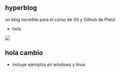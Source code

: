 ## hyperblog
un blog increible para el curso de Git y Github de Platzi

 - hola

 ![](https://i.ibb.co/n3Qn6b3/9cc691a8-778a-4f6e-84b0-d9e5d53edb19.jpg)

 ## hola cambio

 - incluye ejemplos en windows y linux
